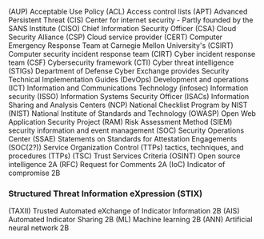 (AUP) Acceptable Use Policy 
(ACL) Access control lists 
(APT) Advanced Persistent Threat 
(CIS) Center for internet security  - Partly founded by the SANS Institute
(CISO) Chief Information Security Officer 
(CSA) Cloud Security Alliance 
(CSP) Cloud service provider 
(CERT) Computer Emergency Response Team  at Carnegie Mellon University's
(CSIRT) Computer security incident response team 
(CIRT) Cyber incident response team 
(CSF) Cybersecurity framework 
(CTI) Cyber threat intelligence 
(STIGs) Department of Defense Cyber Exchange provides Security Technical Implementation Guides 
(DevOps) Development and operations  
(ICT) Information and Communications Technology 
(infosec) Information security 
(ISSO) Information Systems Security Officer 
(ISACs) Information Sharing and Analysis Centers 
(NCP) National Checklist Program  by NIST
(NIST) National Institute of Standards and Technology 
(OWASP) Open Web Application Security Project 
(RAM) Risk Assessment Method
(SIEM) security information and event management 
(SOC) Security Operations Center 
(SSAE) Statements on Standards for Attestation Engagements  
(SOC(2?)) Service Organization Control 
(TTPs) tactics, techniques, and procedures (TTPs)
(TSC) Trust Services Criteria 
(OSINT) Open source intelligence  2A
(RFC) Request for Comments  2A
(IoC) Indicator of compromise  2B
### Structured Threat Information eXpression (STIX)
 (TAXII) Trusted Automated eXchange of Indicator Information  2B
 (AIS) Automated Indicator Sharing  2B
 (ML) Machine learning  2B
 (ANN) Artificial neural network  2B